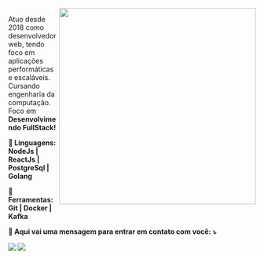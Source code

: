 
<img src="https://raw.githubusercontent.com/MicaelliMedeiros/micaellimedeiros/master/image/computer-illustration.png" min-width="400px" max-width="400px" width="400px" align="right">

<p align="left"> 
  Atuo desde 2018 como desenvolvedor web, tendo foco em aplicações performáticas e escaláveis. 
Cursando engenharia da computação. Foco em <b>Desenvolvimendo FullStack!<b/>
</p>

<p align="left">
  🦄 Linguagens: NodeJs | ReactJs | PostgreSql | Golang
</p>

<p align="left">
  💼 Ferramentas: Git | Docker | Kafka
</p>

<p align="left">
  💌 Aqui vai uma mensagem para entrar em contato com você: ⤵️
</p>

<p align="left">
  <a href="#" alt="Gmail">
  <img src="https://img.shields.io/badge/-Gmail-FF0000?style=flat-square&labelColor=FF0000&logo=gmail&logoColor=white&link=caiolmaciell@gmail.com" /></a>

  <a href="#" alt="LinkedIn">
  <img src="https://img.shields.io/badge/-Linkedin-0e76a8?style=flat-square&logo=Linkedin&logoColor=white&link=https://www.linkedin.com/in/caio-maciel/" /></a>
</p>
